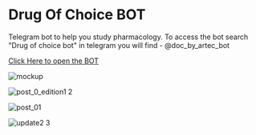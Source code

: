 <p align="center">

<h1> Drug Of Choice BOT </h1>
Telegram bot to help you study pharmacology. To access the bot search "Drug of choice bot" in telegram you will find - @doc_by_artec_bot
</p>

[Click Here to open the BOT](https://t.me/doc_by_artec_bot)

<p align="center">
 
![mockup](https://user-images.githubusercontent.com/67222042/125746025-13ddcd3e-f4d5-45cd-a68c-c0a42238b879.png)

![post_0_edition1 2](https://user-images.githubusercontent.com/67222042/125747407-973a1abf-735b-4599-b7a7-13ceded11327.png)

![post_01](https://user-images.githubusercontent.com/67222042/125746038-753f7396-17b7-49e6-abd6-5c4f322d0af9.png)
 
![update2 3](https://user-images.githubusercontent.com/67222042/127042610-e0559369-2823-46b1-8c24-340a961b72f5.png)

 </p>
